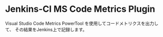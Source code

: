 Jenkins-CI MS Code Metrics Plugin
===================
Visual Studio Code Metrics PowerTool を使用してコードメトリクスを出力して、
その結果をJenkins上で記録します。
